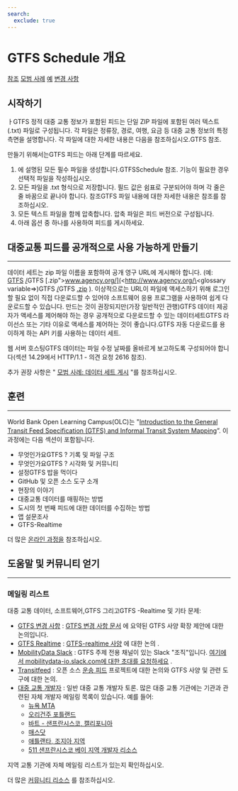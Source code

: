 ```yaml
---
search:
  exclude: true
---
```


# GTFS Schedule 개요

<div class="landing-page"><a class="button" href="reference">참조</a> <a class="button" href="best-practices">모범 사례</a> <a class="button" href="examples">예</a> <a class="button" href="changes">변경 사항</a></div>

## 시작하기

ㅏGTFS 정적 대중 교통 정보가 포함된 피드는 단일 ZIP 파일에 포함된 여러 텍스트(.txt) 파일로 구성됩니다. 각 파일은 정류장, 경로, 여행, 요금 등 대중 교통 정보의 특정 측면을 설명합니다. 각 파일에 대한 자세한 내용은 다음을 참조하십시오.GTFS 참조.

만들기 위해서는GTFS 피드는 아래 단계를 따르세요.

1. 에 설명된 모든 필수 파일을 생성합니다.GTFSSchedule 참조. 기능이 필요한 경우 선택적 파일을 작성하십시오.
1. 모든 파일을 .txt 형식으로 저장합니다. 필드 값은 쉼표로 구분되어야 하며 각 줄은 줄 바꿈으로 끝나야 합니다. 참조GTFS 파일 내용에 대한 자세한 내용은 참조를 참조하십시오.
1. 모든 텍스트 파일을 함께 압축합니다. 압축 파일은 피드 버전으로 구성됩니다.
1. 아래 옵션 중 하나를 사용하여 피드를 게시하세요.

## 대중교통 피드를 공개적으로 사용 가능하게 만들기

<hr/>

데이터 세트는 zip 파일 이름을 포함하여 공개 영구 URL에 게시해야 합니다. (예: [GTFS](<http://www.agency.org/\<glossary variable=>) [/](<http://www.agency.org/\<glossary variable=>)GTFS [.zip">www.agency.org/](<http://www.agency.org/\<glossary variable=>)GTFS [/](<http://www.agency.org/\<glossary variable=>)GTFS [.zip](<http://www.agency.org/\<glossary variable=>) ). 이상적으로는 URL이 파일에 액세스하기 위해 로그인할 필요 없이 직접 다운로드할 수 있어야 소프트웨어 응용 프로그램을 사용하여 쉽게 다운로드할 수 있습니다. 만드는 것이 권장되지만(가장 일반적인 관행)GTFS 데이터 제공자가 액세스를 제어해야 하는 경우 공개적으로 다운로드할 수 있는 데이터세트GTFS 라이선스 또는 기타 이유로 액세스를 제어하는 것이 좋습니다.GTFS 자동 다운로드를 용이하게 하는 API 키를 사용하는 데이터 세트.

웹 서버 호스팅GTFS 데이터는 파일 수정 날짜를 올바르게 보고하도록 구성되어야 합니다(섹션 14.29에서 HTTP/1.1 - 의견 요청 2616 참조).

추가 권장 사항은 " [모범 사례: 데이터 세트 게시](best-practices/#dataset-publishing-general-practices) "를 참조하십시오.

## 훈련

<hr/>

World Bank Open Learning Campus(OLC)는 "[Introduction to the General Transit Feed Specification (GTFS) and Informal Transit System Mapping](https://olc.worldbank.org/content/introduction-general-transit-feed-specification-gtfs-and-informal-transit-system-mapping)”. 이 과정에는 다음 섹션이 포함됩니다.

* 무엇인가요GTFS ? 기록 및 파일 구조
* 무엇인가요GTFS ? 시각화 및 커뮤니티
* 설정GTFS 밥을 먹이다
* GitHub 및 오픈 소스 도구 소개
* 현장의 이야기
* 대중교통 데이터를 매핑하는 방법
* 도시의 첫 번째 피드에 대한 데이터를 수집하는 방법
* 앱 설문조사
* GTFS-Realtime

더 많은 [온라인 과정을](../resources/other/#on-line-courses) 참조하십시오.

## 도움말 및 커뮤니티 얻기

<hr/>

### 메일링 리스트

대중 교통 데이터, 소프트웨어,GTFS 그리고GTFS -Realtime 및 기타 문제:

* [GTFS 변경 사항](https://groups.google.com/group/gtfs-changes) : [GTFS 변경 사항 문서](https://github.com/google/transit/blob/master/gtfs/CHANGES.md) 에 요약된 GTFS 사양 확장 제안에 대한 논의입니다.
* [GTFS Realtime](https://groups.google.com/group/gtfs-realtime) : [GTFS-realtime 사양](https://github.com/google/transit/tree/master/gtfs-realtime) 에 대한 논의 .
* [MobilityData Slack](https://mobilitydata-io.slack.com/) : GTFS 주제 전용 채널이 있는 Slack "조직"입니다. [여기에서 mobilitydata-io.slack.com에 대한 초대를 요청하세요](https://share.mobilitydata.org/slack) .
* [Transitfeed](https://groups.google.com/group/transitfeed) : 오픈 소스 [운송 피드](https://groups.google.com/group/transitfeed) 프로젝트에 대한 논의와 GTFS 사양 및 관련 도구에 대한 논의.
* [대중 교통 개발자](https://groups.google.com/group/transit-developers) : 일반 대중 교통 개발자 토론. 많은 대중 교통 기관에는 기관과 관련된 자체 개발자 메일링 목록이 있습니다. 예를 들어:
    * [뉴욕 MTA](https://groups.google.com/group/mtadeveloperresources)
    * [오리건주 포틀랜드](https://groups.google.com/group/transit-developers-pdx)
    * [바트 - 샌프란시스코, 캘리포니아](https://groups.google.com/group/bart-developers)
    * [매스닷](https://groups.google.com/group/massdotdevelopers)
    * [애틀랜타, 조지아 지역](https://groups.google.com/forum/#!forum/atl-transit-developers)
    * [511 샌프란시스코 베이 지역 개발자 리소스](https://groups.google.com/forum/#!forum/511sfbaydeveloperresources)

지역 교통 기관에 자체 메일링 리스트가 있는지 확인하십시오.

더 많은 [커뮤니티 리소스](../resources/community) 를 참조하십시오.
